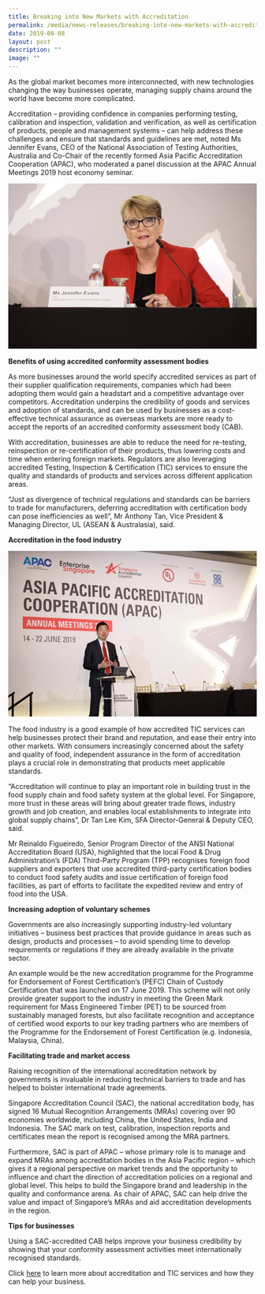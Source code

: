```yaml
---
title: Breaking into New Markets with Accreditation
permalink: /media/news-releases/breaking-into-new-markets-with-accreditation/
date: 2019-08-08
layout: post
description: ""
image: ""
---
```

As the global market becomes more interconnected, with new technologies changing the way businesses operate, managing supply chains around the world have become more complicated. 
 
Accreditation – providing confidence in companies performing testing, calibration and inspection, validation and verification, as well as certification of products, people and management systems – can help address these challenges and ensure that standards and guidelines are met, noted Ms Jennifer Evans, CEO of the National Association of Testing Authorities, Australia and Co-Chair of the recently formed Asia Pacific Accreditation Cooperation (APAC), who moderated a panel discussion at the APAC Annual Meetings 2019 host economy seminar.   

![Jennifer Evans](/images/press-release/photos/JenniferEvans.jpg)

**Benefits of using accredited conformity assessment bodies**
 
As more businesses around the world specify accredited services as part of their supplier qualification requirements, companies which had been adopting them would gain a headstart and a competitive advantage over competitors. Accreditation underpins the credibility of goods and services and adoption of standards, and can be used by businesses as a cost-effective technical assurance as overseas markets are more ready to accept the reports of an accredited conformity assessment body (CAB).
 
With accreditation, businesses are able to reduce the need for re-testing, reinspection or re-certification of their products, thus lowering costs and time when entering foreign markets. Regulators are also leveraging accredited Testing, Inspection & Certification (TIC) services to ensure the quality and standards of products and services across different application areas.
 
“Just as divergence of technical regulations and standards can be barriers to trade for manufacturers, deferring accreditation with certification body can pose inefficiencies as well”, Mr Anthony Tan, Vice President & Managing Director, UL (ASEAN & Australasia), said.

**Accreditation in the food industry**

![Food Industry](/images/press-release/photos/foodindustry.jpg) 

The food industry is a good example of how accredited TIC services can help businesses protect their brand and reputation, and ease their entry into other markets. With consumers increasingly concerned about the safety and quality of food, independent assurance in the form of accreditation plays a crucial role in demonstrating that products meet applicable standards.
 
“Accreditation will continue to play an important role in building trust in the food supply chain and food safety system at the global level. For Singapore, more trust in these areas will bring about greater trade flows, industry growth and job creation, and enables local establishments to integrate into global supply chains”, Dr Tan Lee Kim, SFA Director-General & Deputy CEO, said.
 
Mr Reinaldo Figueiredo, Senior Program Director of the ANSI National Accreditation Board (USA), highlighted that the local Food & Drug Administration’s (FDA) Third-Party Program (TPP) recognises foreign food suppliers and exporters that use accredited third-party certification bodies to conduct food safety audits and issue certification of foreign food facilities, as part of efforts to facilitate the expedited review and entry of food into the USA.
 
**Increasing adoption of voluntary schemes**
 
Governments are also increasingly supporting industry-led voluntary initiatives – business best practices that provide guidance in areas such as design, products and processes – to avoid spending time to develop requirements or regulations if they are already available in the private sector.
 
An example would be the new accreditation programme for the Programme for Endorsement of Forest Certification’s (PEFC) Chain of Custody Certification that was launched on 17 June 2019. This scheme will not only provide greater support to the industry in meeting the Green Mark requirement for Mass Engineered Timber (PET) to be sourced from sustainably managed forests, but also facilitate recognition and acceptance of certified wood exports to our key trading partners who are members of the Programme for the Endorsement of Forest Certification (e.g. Indonesia, Malaysia, China).    
 
**Facilitating trade and market access**
 
Raising recognition of the international accreditation network by governments is invaluable in reducing technical barriers to trade and has helped to bolster international trade agreements.
 
Singapore Accreditation Council (SAC), the national accreditation body, has signed 16 Mutual Recognition Arrangements (MRAs) covering over 90 economies worldwide, including China, the United States, India and Indonesia. The SAC mark on test, calibration, inspection reports and certificates mean the report is recognised among the MRA partners.
 
Furthermore, SAC is part of APAC – whose primary role is to manage and expand MRAs among accreditation bodies in the Asia Pacific region – which gives it a regional perspective on market trends and the opportunity to influence and chart the direction of accreditation policies on a regional and global level. This helps to build the Singapore brand and leadership in the quality and conformance arena. As chair of APAC, SAC can help drive the value and impact of Singapore’s MRAs and aid accreditation developments in the region.
 
**Tips for businesses**
 
Using a SAC-accredited CAB helps improve your business credibility by showing that your conformity assessment activities meet internationally recognised standards.
 
 Click [here](https://www.sac-accreditation.gov.sg/services/accreditation-services/)
to learn more about accreditation and TIC services and how they can help your business.